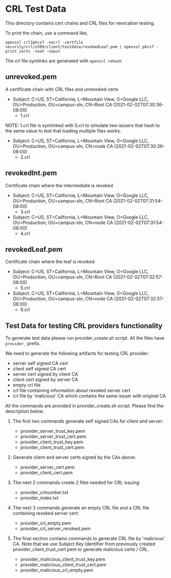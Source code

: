 # CRL Test Data

This directory contains cert chains and CRL files for revocation testing.

To print the chain, use a command like,

```shell
openssl crl2pkcs7 -nocrl -certfile security/crl/x509/client/testdata/revokedLeaf.pem | openssl pkcs7 -print_certs -text -noout
```

The crl file symlinks are generated with `openssl rehash`

## unrevoked.pem

A certificate chain with CRL files and unrevoked certs

*   Subject: C=US, ST=California, L=Mountain View, O=Google LLC, OU=Production,
    OU=campus-sln, CN=Root CA (2021-02-02T07:30:36-08:00)
    *   1.crl

NOTE: 1.crl file is symlinked with 5.crl to simulate two issuers that hash to
the same value to test that loading multiple files works.

*   Subject: C=US, ST=California, L=Mountain View, O=Google LLC, OU=Production,
    OU=campus-sln, CN=node CA (2021-02-02T07:30:36-08:00)
    *   2.crl

## revokedInt.pem

Certificate chain where the intermediate is revoked

*   Subject: C=US, ST=California, L=Mountain View, O=Google LLC, OU=Production,
    OU=campus-sln, CN=Root CA (2021-02-02T07:31:54-08:00)
    *   3.crl
*   Subject: C=US, ST=California, L=Mountain View, O=Google LLC, OU=Production,
    OU=campus-sln, CN=node CA (2021-02-02T07:31:54-08:00)
    *   4.crl

## revokedLeaf.pem

Certificate chain where the leaf is revoked

*   Subject: C=US, ST=California, L=Mountain View, O=Google LLC, OU=Production,
    OU=campus-sln, CN=Root CA (2021-02-02T07:32:57-08:00)
    *   5.crl
*   Subject: C=US, ST=California, L=Mountain View, O=Google LLC, OU=Production,
    OU=campus-sln, CN=node CA (2021-02-02T07:32:57-08:00)
    *   6.crl

## Test Data for testing CRL providers functionality

To generate test data please run provider_create.sh script. All the files have
`provider_` prefix.

We need to generate the following artifacts for testing CRL provider:
* server self signed CA cert
* client self signed CA cert
* server cert signed by client CA
* client cert signed by server CA
* empty crl file
* crl file containing information about revoked server cert
* crl file by 'malicious' CA which contains the same issuer with original CA


All the commands are provided in provider_create.sh script. Please find the
description below.

1. The first two commands generate self signed CAs for client and server:
   - provider_server_trust_key.pem
   - provider_server_trust_cert.pem
   - provider_client_trust_key.pem
   - provider_client_trust_cert.pem

2. Generate client and server certs signed by the CAs above:
   - provider_server_cert.pem
   - provider_client_cert.pem

3. The next 2 commands create 2 files needed for CRL issuing:
   - provider_crlnumber.txt
   - provider_index.txt

4. The next 3 commands generate an empty CRL file and a CRL file containing
revoked server cert:
   - provider_crl_empty.pem
   - provider_crl_server_revoked.pem

5. The final section contains commands to generate CRL file by 'malicious' CA.
Note that we use Subject Key Identifier from previously created
provider_client_trust_cert.pem to generate malicious certs / CRL.
   - provider_malicious_client_trust_key.pem
   - provider_malicious_client_trust_cert.pem
   - provider_malicious_crl_empty.pem
